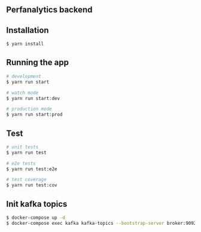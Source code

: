 ## Perfanalytics backend 

## Installation

```bash
$ yarn install
```

## Running the app

```bash
# development
$ yarn run start

# watch mode
$ yarn run start:dev

# production mode
$ yarn run start:prod
```

## Test

```bash
# unit tests
$ yarn run test

# e2e tests
$ yarn run test:e2e

# test coverage
$ yarn run test:cov
```

## Init kafka topics

```bash
$ docker-compose up -d
$ docker-compose exec kafka kafka-topics --bootstrap-server broker:9092 --topic lh --create --replication-factor 1 --partitions 2
```